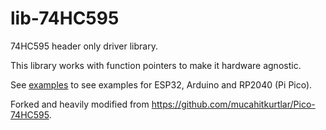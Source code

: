 # lib-74HC595

74HC595 header only driver library.

This library works with function pointers to make it hardware agnostic.

See [examples](./examples) to see examples for ESP32, Arduino and RP2040 (Pi Pico).

Forked and heavily modified from https://github.com/mucahitkurtlar/Pico-74HC595.
